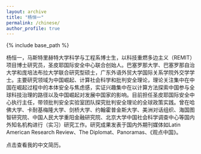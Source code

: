 ```yaml
---
layout: archive
title: "杨恒一"
permalink: /chinese/
author_profile: true
---
```


{% include base_path %}

杨恒一，马斯特里赫特大学科学与工程系博士生，以科技重燃多边主义（REMIT）项目博士研究员，圣皮耶国际安全中心联合创始人。巴塞罗那大学、巴塞罗那自治大学和庞培法布拉大学联合研究型硕士，广东外语外贸大学国际关系学院外交学学士。主要研究领域为中国崛起、计算社会科学和批判安全理论，理论关注集中在中国在崛起过程中的本体安全与焦虑感，实证兴趣集中在以计算方法探索中国参与全球科技治理的路径以及中国崛起对发展中国家的影响。目前担任圣皮耶国际安全中心执行主任，带领批判安全实验室团队探究批判安全理论的全球政策实践。曾在哈佛大学、卡耐基梅隆大学、剑桥大学、约翰霍普金斯大学、美洲对话组织、海国图智研究院、中国人民大学重阳金融研究院、北京大学中国社会科学调查中心等国内外知名机构进行（实习）研究工作。研究成果发表于国内外期刊媒体如Latin American Research Review、The Diplomat、Panoramas、《观点中国》。

点击查看我的中文简历。
